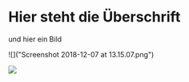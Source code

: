 # Hier steht die Überschrift 

und hier ein Bild

![]("Screenshot 2018-12-07 at 13.15.07.png")


![](/schenker/images/businesspartner_section_address.png)


<!--stackedit_data:
eyJoaXN0b3J5IjpbMzg5NDM2ODI1LC0yNTg3MTMxMzFdfQ==
-->